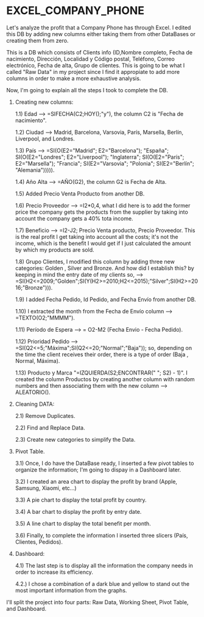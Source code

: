 # EXCEL_COMPANY_PHONE


Let's analyze the profit that a Company Phone has through Excel. I edited this DB by adding new columns either taking them from other DataBases or creating them from zero.

This is a DB which consists of Clients info (ID,Nombre completo, Fecha de nacimiento, Dirección, Localidad y Código postal, Teléfono,
Correo electrónico, Fecha de alta, Grupo de clientes. This is going to be what I called "Raw Data" in my project since I find it appropiate to add more columns in order to make a more exhaustive analysis.

Now, I'm going to explain all the steps I took to complete the DB.

1) Creating new columns:
   
   1.1) Edad --> =SIFECHA(C2;HOY();"y"), the column C2 is "Fecha de nacimiento".
   
   1.2) Ciudad --> Madrid, Barcelona, Varsovia, París, Marsella, Berlín, Liverpool, and Londres.
   
   1.3) País --> =SI(O(E2="Madrid"; E2="Barcelona"); "España"; SI(O(E2="Londres"; E2="Liverpool"); "Inglaterra"; SI(O(E2="París"; E2="Marsella"); "Francia"; 
        SI(E2="Varsovia"; "Polonia"; SI(E2="Berlín"; "Alemania"))))).
   
   1.4) Año Alta --> =AÑO(G2), the column G2 is Fecha de Alta.
   
   1.5) Added Precio Venta Producto from another DB.
   
   1.6) Precio Proveedor --> =I2*0,4, what I did here is to add the former price the company gets the products from the supplier by taking into account the company 
        gets a 40% tota income.
   
   1.7) Beneficio --> =I2-J2; Precio Venta producto, Precio Proveedor. This is the real profit I get taking into account all the costs; it's not the income, which 
        is the benefit I would get if I just calculated the amount by which my products are sold.
   
   1.8) Grupo Clientes, I modified this column by adding three new categories: Golden , Silver and Bronze. And how did I establish this? by keeping in mind the 
        entry date of my clients so, --> =SI(H2<=2009;"Golden";SI(Y(H2>=2010;H2<=2015);"Silver";SI(H2>=2016;"Bronze"))).
   
   1.9) I added Fecha Pedido, Id Pedido, and Fecha Envío from another DB.
   
   1.10) I extracted the month from the Fecha de Envío column --> =TEXTO(O2;"MMMM").
   
   1.11) Período de Espera --> = O2-M2 (Fecha Envio - Fecha Pedido).
   
   1.12) Prioridad Pedido --> =SI(Q2<=5;"Máxima";SI(Q2<=20;"Normal";"Baja")); so, depending on the time the client receives their order, there is a type of order 
         (Baja , Normal, Máxima).
   
   1.13) Producto y Marca "=IZQUIERDA(S2;ENCONTRAR(" "; S2) - 1)". I created the column Productos by creating another column with random numbers and then 
         associating them with the new column --> ALEATORIO().
   

2) Cleaning DATA:
   
   2.1) Remove Duplicates.
   
   2.2) Find and Replace Data.
   
   2.3) Create new categories to simplify the Data.


3) Pivot Table.

   3.1) Once, I do have the DataBase ready, I inserted a few pivot tables to organize the information; I'm going to dispay in a Dashboard later.
   
   3.2) I created an area chart to display the profit by brand (Apple, Samsung, Xiaomi, etc...)
   
   3.3) A pie chart to display the total profit by country.
   
   3.4) A bar chart to display the profit by entry date.
   
   3.5) A line chart to display the total benefit per month.
   
   3.6) Finally, to complete the information I inserted three slicers (País, Clientes, Pedidos).


4) Dashboard:

   4.1) The last step is to display all the information the company needs in order to increase its efficiency.
   
   4.2.) I chose a combination of a dark blue and yellow to stand out the most important information from the graphs.

I'll split the project into four parts: Raw Data, Working Sheet, Pivot Table, and Dashboard.
   


   


   


   

